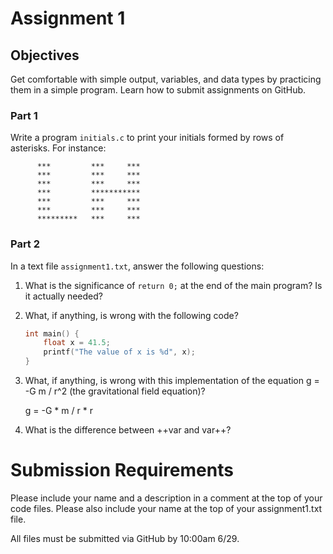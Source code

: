 # Assignment 1

## Objectives
Get comfortable with simple output, variables, and data types by practicing them in a simple program.
Learn how to submit assignments on GitHub.

### Part 1
Write a program `initials.c` to print your initials formed by rows of asterisks.  For instance:
```
      ***         ***     ***
      ***         ***     ***
      ***         ***     ***
      ***         ***********
      ***         ***     ***
      ***         ***     ***
      *********   ***     ***
```

### Part 2
In a text file `assignment1.txt`, answer the following questions:

1.  What is the significance of `return 0;` at the end of the main program?  Is it actually needed?

2.  What, if anything, is wrong with the following code?

    ```c
    int main() {  
        float x = 41.5;  
        printf("The value of x is %d", x);  
    }  
    ```
3.  What, if anything, is wrong with this implementation of the equation g = -G m / r^2 (the gravitational field equation)?

    g = -G * m / r * r

4. What is the difference between ++var and var++?


# Submission Requirements
Please include your name and a description in a comment at the top of your code files.  Please also include your name at the top of your assignment1.txt file.

All files must be submitted via GitHub by 10:00am 6/29.
